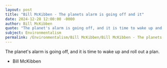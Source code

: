```yaml
---
layout: post
title: "Bill McKibben - The planets alarm is going off and it"
date: 2024-12-28 12:00:00 -0000
author: Bill McKibben
quote: "The planet's alarm is going off, and it is time to wake up and roll out a plan."
subject: Environmentalism
permalink: /Environmentalism/Bill McKibben/Bill McKibben - The planets alarm is going off and it
---
```


The planet's alarm is going off, and it is time to wake up and roll out a plan.

- Bill McKibben
